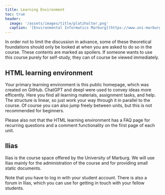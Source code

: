 ```yaml
---
title: Learning Environment
toc: true
header:
  image: '/assets/images/title/platzhalter.png'
  caption: '[Environmental Informatics Marburg](https://www.uni-marburg.de/en/fb19/disciplines/physisch/environmentalinformatics){:target="_blank"}'
---
```


In order not to limit the discussion in advance, some of these theoretical foundations should only be looked at when you are asked to do so in the course. These contents are marked as spoilers. If someone wants to use this course purely for self-study, they can of course be viewed immediately.

<!--more-->

<!--
Our first course session will be virtual. Details on the virtual classroom and how to get there are provided on the front page and were send by email to all participants.
Subsequent sessions will be in a hybrid format, meaning that parts of the students may attend the sessions in person at the [Department of Environmental Informatics](https://www.uni-marburg.de/en/fb19/disciplines/physisch/environmentalinformatics){:target="_blank"} in Marburg.
-->


## HTML learning environment

Your primary learning environment is this public homepage, which was created on GitHub. ChatGPT and deepl were used to convey ideas more efficently.
Here you find all learning materials, assignment tasks, and help. 
The structure is linear, so just work your way through it in parallel to the course.
Of course you can also jump freely between units, but this is not recommended for beginners.

Please also not that the HTML learning environment has a FAQ page for recurring questions and a comment functionality on the first page of each unit.


## Ilias

Ilias is the course space offered by the University of Marburg. 
We will use Ilias mainly for the administration of the course and for providing small static documents.
<!--The link to the Ilias space for this course can be found [here](https://ilias.uni-marburg.de/goto.php?target=crs_3388027&client_id=UNIMR){:target="_blank"}.-->
Note that you have to log in with your student account. There is also a forum in Ilias, which you can use for getting in touch with your fellow students.
